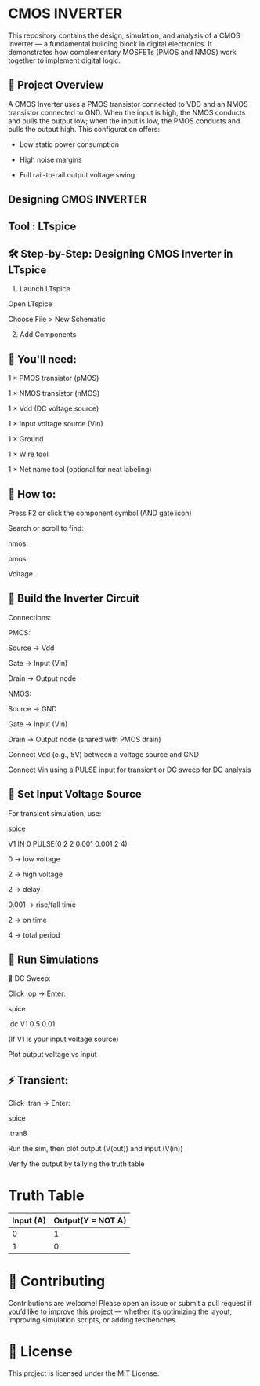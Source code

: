 # CMOS INVERTER
This repository contains the design, simulation, and analysis of a CMOS Inverter — a fundamental building block in digital electronics. It demonstrates how complementary MOSFETs (PMOS and NMOS) work together to implement digital logic.

## 📌 Project Overview

A CMOS Inverter uses a PMOS transistor connected to VDD and an NMOS transistor connected to GND. When the input is high, the NMOS conducts and pulls the output low; when the input is low, the PMOS conducts and pulls the output high. This configuration offers:

* Low static power consumption

* High noise margins

* Full rail-to-rail output voltage swing

## Designing CMOS INVERTER 

## Tool : LTspice

## 🛠️ Step-by-Step: Designing CMOS Inverter in LTspice

1. Launch LTspice

Open LTspice

Choose File > New Schematic

2. Add Components

## 📌 You'll need:

1 × PMOS transistor (pMOS)

1 × NMOS transistor (nMOS)

1 × Vdd (DC voltage source)

1 × Input voltage source (Vin)

1 × Ground

1 × Wire tool

1 × Net name tool (optional for neat labeling)

## 📌 How to:

Press F2 or click the component symbol (AND gate icon)

Search or scroll to find:

nmos

pmos

Voltage

## 📌 Build the Inverter Circuit

Connections:

PMOS:

Source → Vdd

Gate → Input (Vin)

Drain → Output node

NMOS:

Source → GND

Gate → Input (Vin)

Drain → Output node (shared with PMOS drain)

Connect Vdd (e.g., 5V) between a voltage source and GND

Connect Vin using a PULSE input for transient or DC sweep for DC analysis

## 📌 Set Input Voltage Source

For transient simulation, use:

spice

V1 IN 0 PULSE(0 2 2 0.001 0.001 2 4)

0 → low voltage

2 → high voltage

2 → delay

0.001 → rise/fall time

2 → on time

4 → total period

## 📌 Run Simulations

🧪 DC Sweep:

Click .op → Enter:

spice

.dc V1 0 5 0.01

(If V1 is your input voltage source)

Plot output voltage vs input

## ⚡ Transient:

Click .tran → Enter:

spice

.tran8

Run the sim, then plot output (V(out)) and input (V(in))

Verify the output by tallying the truth table

# Truth Table

| Input (A)  |   Output(Y = NOT A)  |
|------------|----------------------|
|   0        |          1           |
|   1        |         	0           |
# 🤝 Contributing
Contributions are welcome! Please open an issue or submit a pull request if you’d like to improve this project — whether it’s optimizing the layout, improving simulation scripts, or adding testbenches.

# 📄 License
This project is licensed under the MIT License.
